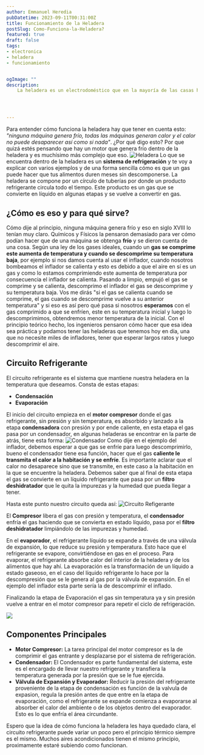 ```yaml
---
author: Emmanuel Heredia
pubDatetime: 2023-09-11T00:31:00Z
title: Funcionamiento de la Heladera
postSlug: Como-Funciona-la-Heladera?
featured: true
draft: false
tags:
- electronica
- heladera
- funcionamiento


ogImage: ""
description:
    La heladera es un electrodoméstico que en la mayoría de las casas habita, entender el funcionamiento puede ser útil en casos en los que nuestra heladera no funciona.




---
```

Para entender cómo funciona la heladera hay que tener en cuenta esto: *"ninguna máquina genera frío, todas las máquinas generan calor y el calor no puede desaparecer así como si nada"*. ¿Por qué digo esto? Por que quizá estés pensando que hay un motor que genera frío dentro de la heladera y es muchísimo más complejo que eso.
![Heladera](https://images.samsung.com/is/image/samsung/assets/ar/refrigerators/720x850-2.jpg?$720_850_JPG$)
Lo que se encuentra dentro de la heladera es un **sistema de refrigeración** y te voy a explicar con varios ejemplos y de una forma sencilla cómo es que un gas puede hacer que tus alimentos duren meses sin descomponerse.
La heladera se compone por un círculo de tuberías por donde un producto refrigerante circula todo el tiempo. Este producto es un gas que se convierte en líquido en algunas etapas y se vuelve a convertir en gas.
## ¿Cómo es eso y para qué sirve?
Cómo dije al principio, ninguna máquina genera frío y eso en siglo XVIII lo tenían muy claro. Químicos y Físicos la pensaron demasiado para ver cómo podían hacer que de una máquina se obtenga **frío** y se dieron cuenta de una cosa.
Según una ley de los gases ideales, cuando un **gas se comprime este aumenta de temperatura y cuando se descomprime su temperatura baja**, por ejemplo si nos damos cuenta al usar el inflador, cuando nosotros bombeamos el inflador se calienta y esto es debido a que el aire en sí es un gas y como lo estamos comprimiendo este aumenta de temperatura por consecuencia el inflador se calienta.
Pasando a limpio, empujó el gas se comprime y se calienta, descomprimo el inflador el gas se descomprime y su temperatura baja.
Vos me dirás "si el gas se calienta cuando se comprime, el gas cuando se descomprime vuelve a su anterior temperatura" y si eso es así pero qué pasa si nosotros **esperamos** con el gas comprimido a que se enfríen, este en su temperatura inicial y luego lo descomprimimos, obtendremos menor temperatura de la inicial.
Con el principio teórico hecho, los ingenieros pensaron cómo hacer que esa idea sea práctica y podamos tener las heladeras que tenemos hoy en día, una que no necesite miles de infladores, tener que esperar largos ratos y luego descomprimir el aire.
## Circuito Refrigerante
El circuito refrigerante es el sistema que mantiene nuestra heladera en la temperatura que deseamos. Consta de estas etapas:
- **Condensación**
- **Evaporación**


El inicio del circuito empieza en el **motor compresor** donde el gas refrigerante, sin presión y sin temperatura, es absorbido y lanzado a la etapa **condensadora** con presión y por ende caliente, en esta etapa el gas pasa por un condensador, en algunas heladeras se encontrar en la parte de atrás, tiene esta forma:
![Condensador](https://acdn.mitiendanube.com/stores/001/093/532/products/condensa1-00d64ab18b4458d37716286891759256-640-0.png)
Como dije en el ejemplo del inflador, debemos esperar a que gas se enfríe para luego descomprimirlo, bueno el condensador tiene esa función, hacer que el gas **caliente le transmita el calor a la habitación y se enfríe**. Es importante aclarar que el calor no desaparece sino que se transmite, en este caso a la habitación en la que se encuentre la heladera. Debemos saber que al final de esta etapa el gas se convierte en un líquido refrigerante que pasa por un **filtro deshidratador** que le quita la impurezas y la humedad que pueda llegar a tener.


Hasta este punto nuestro circuito queda así:
![Circuito Refigerante](https://encrypted-tbn0.gstatic.com/images?q=tbn:ANd9GcS1Ca_Dr4zbq5vYY7NSbMzkjtVokwCcbmEMoA&usqp=CAU)


El **Compresor** libera el gas con presión y temperatura, el **condensador** enfría el gas haciendo que se convierta en estado líquido, pasa por el **filtro deshidratador** limpiándolo de las impurezas y humedad.




En el **evaporador**, el refrigerante líquido se expande a través de una válvula de expansión, lo que reduce su presión y temperatura. Esto hace que el refrigerante se evapore, convirtiéndose en gas en el proceso. Para evaporar, el refrigerante absorbe calor del interior de la heladera y de los alimentos que hay ahí. La evaporación es la transformación de un líquido a estado gaseoso, en el caso del líquido refrigerante lo hace por la descompresión que se le genera al gas por la válvula de expansión. En el ejemplo del inflador esta parte sería la de descomprimir el inflado.


Finalizando la etapa de Evaporación el gas sin temperatura ya y sin presión vuelve a entrar en el motor compresor para repetir el ciclo de refrigeración.


![](https://img.genial.ly/62cf14d40cf3a30012263ebe/b0d6ce87-a8c2-45fb-83bd-b6f6ce6f13ee.png)


## Componentes Principales


- **Motor Compresor:** La tarea principal del motor compresor es la de comprimir el gas entrante y desplazarse por el sistema de refrigeración.
- **Condensador:** El Condensador es parte fundamental del sistema, este es el encargado de llevar nuestro refrigerante y transfiera la temperatura generada por la presión que se le fue ejercida.
- **Válvula de Expansión y Evaporador:** Reducir la presión del refrigerante proveniente de la etapa de condensación es función de la valvula de expasion, regula la presión antes de que entre en la etapa de evaporación, como el refrigerante se expande comienza a evaporarse al absorber el calor del ambiente o de los objetos dentro del evaporador. Esto es lo que enfría el área circundante.


Espero que la idea de cómo funciona la heladera les haya quedado clara, el circuito refrigerante puede variar un poco pero el principio térmico siempre es el mismo. Muchos aires acondicionados tienen el mismo principio, proximamente estaré subiendo como funcionan.



